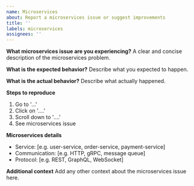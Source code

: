 ```yaml
---
name: Microservices
about: Report a microservices issue or suggest improvements
title: ''
labels: microservices
assignees: ''
---
```


**What microservices issue are you experiencing?**
A clear and concise description of the microservices problem.

**What is the expected behavior?**
Describe what you expected to happen.

**What is the actual behavior?**
Describe what actually happened.

**Steps to reproduce**
1. Go to '...'
2. Click on '....'
3. Scroll down to '....'
4. See microservices issue

**Microservices details**
- Service: [e.g. user-service, order-service, payment-service]
- Communication: [e.g. HTTP, gRPC, message queue]
- Protocol: [e.g. REST, GraphQL, WebSocket]

**Additional context**
Add any other context about the microservices issue here.
